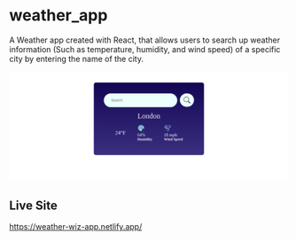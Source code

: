 # weather_app
A Weather app created with React, that allows users to search up weather information (Such as temperature, humidity, and wind speed)
of a specific city by entering the name of the city. 

![Website Screenshot](/images/weather-app_prev.png)
## Live Site
https://weather-wiz-app.netlify.app/
